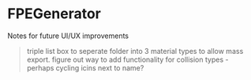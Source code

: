 # FPEGenerator

Notes for future UI/UX improvements
> triple list box to seperate folder into 3 material types to allow mass export.
> figure out way to add functionality for collision types - perhaps cycling icins next to name?
